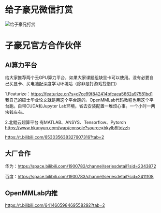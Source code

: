 # 给子豪兄微信打赏
![给子豪兄打赏](https://zihao-download.obs.cn-east-3.myhuaweicloud.com/img_bed/20220803/%E7%BB%99%E5%AD%90%E8%B1%AA%E5%85%84%E6%89%93%E8%B5%8F.png)

# 子豪兄官方合作伙伴

## AI算力平台

给大家推荐两个云GPU算力平台，如果大家课题组缺显卡可以使用。没有必要自己买显卡、买电脑配深度学习环境哈（除非是打游戏找借口）

1.Featurize：https://featurize.cn?s=d7ce99f842414bfcaea5662a97581bd1
我自己的硕士毕业论文就是用这个平台跑的。OpenMMLab代码教程也用这个平台跑。自带CUDA和Jupyter Lab环境，省去安装配置一堆烦心事。一个小时一两块钱左右。

2.北鲲云超算平台
有MATLAB、ANSYS、Tensorflow、Pytorch
https://www.bkunyun.com/wap/console?source=bkylb8ftdzzh

https://t.bilibili.com/653035638327607316?tab=2

## 大厂合作

华为：https://space.bilibili.com/1900783/channel/seriesdetail?sid=2343872

百度：https://space.bilibili.com/1900783/channel/seriesdetail?sid=2411108

## OpenMMLab内推

https://t.bilibili.com/641460598469558292?tab=2
